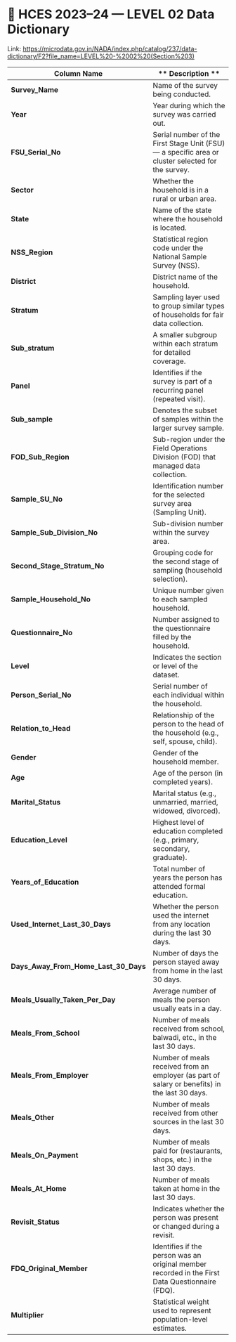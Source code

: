 # 🧾 HCES 2023–24 — LEVEL 02 Data Dictionary

Link: https://microdata.gov.in/NADA/index.php/catalog/237/data-dictionary/F2?file_name=LEVEL%20-%2002%20(Section%203)

| **Column Name**                      | ** Description **                                               |
| ------------------------------------ | ------------------------------------------------------------------------------------------------- |
| **Survey_Name**                      | Name of the survey being conducted.                                                               |
| **Year**                             | Year during which the survey was carried out.                                                     |
| **FSU_Serial_No**                    | Serial number of the First Stage Unit (FSU) — a specific area or cluster selected for the survey. |
| **Sector**                           | Whether the household is in a rural or urban area.                                                |
| **State**                            | Name of the state where the household is located.                                                 |
| **NSS_Region**                       | Statistical region code under the National Sample Survey (NSS).                                   |
| **District**                         | District name of the household.                                                                   |
| **Stratum**                          | Sampling layer used to group similar types of households for fair data collection.                |
| **Sub_stratum**                      | A smaller subgroup within each stratum for detailed coverage.                                     |
| **Panel**                            | Identifies if the survey is part of a recurring panel (repeated visit).                           |
| **Sub_sample**                       | Denotes the subset of samples within the larger survey sample.                                    |
| **FOD_Sub_Region**                   | Sub-region under the Field Operations Division (FOD) that managed data collection.                |
| **Sample_SU_No**                     | Identification number for the selected survey area (Sampling Unit).                               |
| **Sample_Sub_Division_No**           | Sub-division number within the survey area.                                                       |
| **Second_Stage_Stratum_No**          | Grouping code for the second stage of sampling (household selection).                             |
| **Sample_Household_No**              | Unique number given to each sampled household.                                                    |
| **Questionnaire_No**                 | Number assigned to the questionnaire filled by the household.                                     |
| **Level**                            | Indicates the section or level of the dataset.                                                    |
| **Person_Serial_No**                 | Serial number of each individual within the household.                                            |
| **Relation_to_Head**                 | Relationship of the person to the head of the household (e.g., self, spouse, child).              |
| **Gender**                           | Gender of the household member.                                                                   |
| **Age**                              | Age of the person (in completed years).                                                           |
| **Marital_Status**                   | Marital status (e.g., unmarried, married, widowed, divorced).                                     |
| **Education_Level**                  | Highest level of education completed (e.g., primary, secondary, graduate).                        |
| **Years_of_Education**               | Total number of years the person has attended formal education.                                   |
| **Used_Internet_Last_30_Days**       | Whether the person used the internet from any location during the last 30 days.                   |
| **Days_Away_From_Home_Last_30_Days** | Number of days the person stayed away from home in the last 30 days.                              |
| **Meals_Usually_Taken_Per_Day**      | Average number of meals the person usually eats in a day.                                         |
| **Meals_From_School**                | Number of meals received from school, balwadi, etc., in the last 30 days.                         |
| **Meals_From_Employer**              | Number of meals received from an employer (as part of salary or benefits) in the last 30 days.    |
| **Meals_Other**                      | Number of meals received from other sources in the last 30 days.                                  |
| **Meals_On_Payment**                 | Number of meals paid for (restaurants, shops, etc.) in the last 30 days.                          |
| **Meals_At_Home**                    | Number of meals taken at home in the last 30 days.                                                |
| **Revisit_Status**                   | Indicates whether the person was present or changed during a revisit.                             |
| **FDQ_Original_Member**              | Identifies if the person was an original member recorded in the First Data Questionnaire (FDQ).   |
| **Multiplier**                       | Statistical weight used to represent population-level estimates.                                  |
